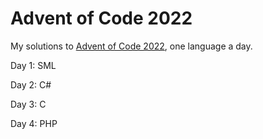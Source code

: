 # Advent of Code 2022

My solutions to [Advent of Code 2022](https://adventofcode.com/2022), one language a day.

Day 1: SML

Day 2: C#

Day 3: C

Day 4: PHP

